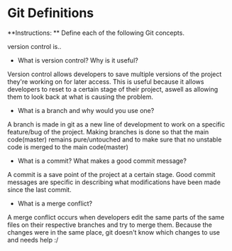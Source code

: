 # Git Definitions

**Instructions: ** Define each of the following Git concepts.

version control is..


* What is version control?  Why is it useful?

Version control allows developers to save multiple versions of the project they're working on for later access.
This is useful because it allows developers to reset to a certain stage of their project, aswell as allowing them to look back at what is causing the problem.

* What is a branch and why would you use one?

A branch is made in git as a new line of development to work on a specific feature/bug of the project.  Making branches is done so that the main code(master) remains pure/untouched and to make sure that no unstable code is merged to the main code(master)

* What is a commit? What makes a good commit message?

A commit is a save point of the project at a certain stage.  Good commit messages are specific in describing what modifications have been made since the last commit.

* What is a merge conflict?

A merge conflict occurs when developers edit the same parts of the same files on their respective branches and try to merge them.  Because the changes were in the same place, git doesn't know which changes to use and needs help :/